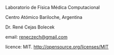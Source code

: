 Laboratorio de Física Médica Computacional

Centro Atómico Bariloche, Argentina

Dr. René Cejas Bolecek

email: reneczech@gmail.com


licence: MIT. http://opensource.org/licenses/MIT 